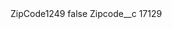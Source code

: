 <?xml version="1.0" encoding="UTF-8"?>
<CustomMetadata xmlns="http://soap.sforce.com/2006/04/metadata" xmlns:xsi="http://www.w3.org/2001/XMLSchema-instance" xmlns:xsd="http://www.w3.org/2001/XMLSchema">
    <label>ZipCode1249</label>
    <protected>false</protected>
    <values>
        <field>Zipcode__c</field>
        <value xsi:type="xsd:string">17129</value>
    </values>
</CustomMetadata>
